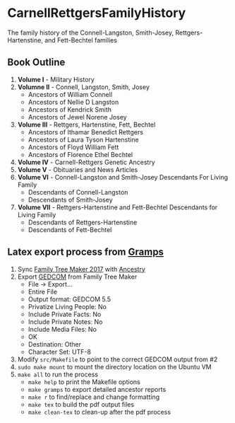 <!-- Copyright (c) 2018 Robert Carnell -->

# CarnellRettgersFamilyHistory

The family history of the Connell-Langston, Smith-Josey, Rettgers-Hartenstine, and Fett-Bechtel families

## Book Outline

1. **Volume I** - Military History
2. **Volumne II** - Connell, Langston, Smith, Josey
    + Ancestors of William Connell
    + Ancestors of Nellie D Langston
    + Ancestors of Kendrick Smith
    + Ancestors of Jewel Norene Josey
3. **Volume III** - Rettgers, Hartenstine, Fett, Bechtel
    + Ancestors of Ithamar Benedict Rettgers
    + Ancestors of Laura Tyson Hartenstine
    + Ancestors of Floyd William Fett
    + Ancestors of Florence Ethel Bechtel
4. **Volume IV** - Carnell-Rettgers Genetic Ancestry
5. **Volume V** - Obituaries and News Articles
6. **Volume VI** - Connell-Langston and Smith-Josey Descendants For Living Family
    + Descendants of Connell-Langston
    + Descendants of Smith-Josey
7. **Volume VII** - Rettgers-Hartenstine and Fett-Bechtel Descendants for Living Family
    + Descendants of Rettgers-Hartenstine
    + Descendants of Fett-Bechtel

## Latex export process from [Gramps](https://gramps-project.org)

1. Sync [Family Tree Maker 2017](http://www.mackiev.com/ftm/index.html) with [Ancestry](https://www.ancestry.com/)
2. Export [GEDCOM](https://en.wikipedia.org/wiki/GEDCOM) from Family Tree Maker
    + File -> Export...
    + Entire File
    + Output format: GEDCOM 5.5
    + Privatize Living People: No
    + Include Private Facts: No
    + Include Private Notes: No
    + Include Media Files: No
    + OK
    + Destination: Other
    + Character Set: UTF-8
3. Modify `src/Makefile` to point to the correct GEDCOM output from #2
4. `sudo make mount` to mount the directory location on the Ubuntu VM
5. `make all` to run the process
    + `make help` to print the Makefile options
    + `make gramps` to export detailed ancestor reports
    + `make r` to find/replace and change formatting
    + `make tex` to build the pdf output files
    + `make clean-tex` to clean-up after the pdf process
